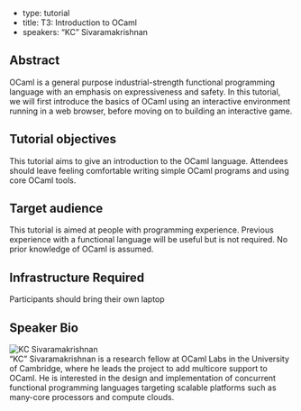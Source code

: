 - type: tutorial
- title: T3: Introduction to OCaml
- speakers: “KC” Sivaramakrishnan

## Abstract
OCaml is a general purpose industrial-strength functional programming language with an emphasis on expressiveness and safety. In this tutorial, we will first introduce the basics of OCaml using an interactive environment running in a web browser, before moving on to building an interactive game.

## Tutorial objectives
This tutorial aims to give an introduction to the OCaml language. Attendees should leave feeling comfortable writing simple OCaml programs and using core OCaml tools.

## Target audience
This tutorial is aimed at people with programming experience. Previous experience with a functional language will be useful but is not required. No prior knowledge of OCaml is assumed.

## Infrastructure Required
Participants should bring their own laptop

## Speaker Bio
<div class="row" media:type="text/omd">

<div class="medium-4 columns">
<img src="img/User_silhouette_512.png" alt="KC Sivaramakrishnan"></img>
</div>

<div class="medium-8 columns" media:type="text/omd">
“KC” Sivaramakrishnan is a research fellow at OCaml Labs in the University of Cambridge, where he leads the project to add multicore support to OCaml. He is interested in the design and implementation of concurrent functional programming languages targeting scalable platforms such as many-core processors and compute clouds.
</div>

</div>
